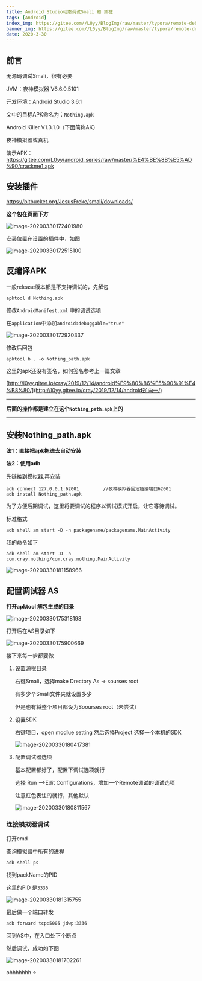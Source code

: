 ```yaml
---
title: Android Studio动态调试Smali 和 插桩
tags: [Android]
index_img: https://gitee.com//L0yy/BlogImg/raw/master/typora/remote-debugging.png
banner_img: https://gitee.com//L0yy/BlogImg/raw/master/typora/remote-debugging.png
date: 2020-3-30
---
```


## 前言

无源码调试Smali，很有必要

JVM：夜神模拟器 V6.6.0.5101

开发环境：Android Studio 3.6.1

文中的目标APK命名为：`Nothing.apk`



Android Killer V1.3.1.0（下面简称AK）

夜神模拟器或真机

演示APK：https://gitee.com/L0yy/android_series/raw/master/%E4%BE%8B%E5%AD%90/crackme1.apk



## 安装插件

https://bitbucket.org/JesusFreke/smali/downloads/

**这个包在页面下方**

![image-20200330172401980](https://gitee.com//L0yy/BlogImg/raw/master/typora/image-20200330172401980.png)

安装位置在设置的插件中，如图

![image-20200330172515100](https://gitee.com//L0yy/BlogImg/raw/master/typora/image-20200330172515100.png)

## 反编译APK

一般release版本都是不支持调试的，先解包

`apktool d Nothing.apk`

修改`AndroidManifest.xml` 中的调试选项

在`application`中添加`android:debuggable="true"`

![image-20200330172920337](https://gitee.com//L0yy/BlogImg/raw/master/typora/image-20200330181158966.png)

修改后回包

`apktool b . -o Nothing_path.apk`

这里的apk还没有签名，如何签名参考上一篇文章

[http://l0yy.gitee.io/cray/2019/12/14/android%E9%80%86%E5%90%91%E4%B8%80/](http://l0yy.gitee.io/cray/2019/12/14/android逆向一/)

-----------

**后面的操作都是建立在这个`Nothing_path.apk`上的**

----------

## 安装Nothing_path.apk

**法1：直接把apk拖进去自动安装**

**法2：使用adb**

先链接到模拟器,再安装

```shell
adb connect 127.0.0.1:62001			//夜神模拟器固定链接端口62001
adb install Nothing_path.apk
```



为了方便后期调试，这里将要调试的程序以调试模式开启，让它等待调试。

标准格式 

`adb shell am start -D -n packagename/packagename.MainActivity`

我的命令如下

`adb shell am start -D -n com.cray.nothing/com.cray.nothing.MainActivity`

![image-20200330181158966](https://gitee.com//L0yy/BlogImg/raw/master/typora/image-20200330175318198.png)



## 配置调试器 AS

**打开apktool 解包生成的目录**

![image-20200330175318198](https://gitee.com//L0yy/BlogImg/raw/master/typora/image-20200330172920337.png)

打开后在AS目录如下 

![image-20200330175900669](https://gitee.com//L0yy/BlogImg/raw/master/typora/image-20200330175900669.png)

接下来每一步都要做

1. 设置源根目录

   右键Smali，选择make Drectory As -> sourses root 

   有多少个Smali文件夹就设置多少

   但是也有将整个项目都设为Soourses root（未尝试）

2. 设置SDK

   右键项目，open modlue setting 然后选择Project 选择一个本机的SDK

   ![image-20200330180417381](https://gitee.com//L0yy/BlogImg/raw/master/typora/image-20200330180417381.png)

3. 配置调试器选项

   基本配置都好了，配置下调试选项就行

   选择 Run -->Edit Configurations，增加一个Remote调试的调试选项

   注意红色表注的就行，其他默认

   ![image-20200330180811567](https://gitee.com//L0yy/BlogImg/raw/master/typora/image-20200330181702261.png)



### 连接模拟器调试

打开cmd

查询模拟器中所有的进程

`adb shell ps`

找到packName的PID

这里的PID 是`3336`

![image-20200330181315755](https://gitee.com//L0yy/BlogImg/raw/master/typora/image-20200330180811567.png)

最后做一个端口转发

`adb forward tcp:5005 jdwp:3336`



回到AS中，在入口处下个断点

然后调试，成功如下图

![image-20200330181702261](https://gitee.com//L0yy/BlogImg/raw/master/typora/image-20200330181315755.png)



ohhhhhhh :star:

